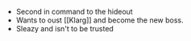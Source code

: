 - Second in command to the hideout
- Wants to oust [[Klarg]] and become the new boss.
- Sleazy and isn't to be trusted
